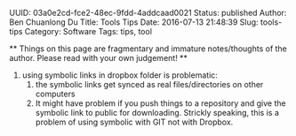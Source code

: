 UUID: 03a0e2cd-fce2-48ec-9fdd-4addcaad0021
Status: published
Author: Ben Chuanlong Du
Title: Tools Tips
Date: 2016-07-13 21:48:39
Slug: tools-tips
Category: Software
Tags: tips, tool

**
Things on this page are fragmentary and immature notes/thoughts of the author. 
Please read with your own judgement!
**
 
1. using symbolic links in dropbox folder is problematic:
    1. the symbolic links get synced as real files/directories on other computers
    2. It might have problem if you push things to a repository and give the symbolic link to public for downloading. Strickly speaking, this is a problem of using symbolic with GIT not with Dropbox.
